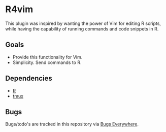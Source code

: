 # R4vim

This plugin was inspired by wanting the power of Vim for editing R scripts, while
having the capability of running commands and code snippets in R.

## Goals
* Provide this functionality for Vim.
* Simplicity. Send commands to R.

## Dependencies
* [R](https://cran.r-project.org/)
* [tmux](https://tmux.github.io/)

## Bugs
Bugs/todo's are tracked in this repository via [Bugs Everywhere](http://www.bugseverywhere.org/).

